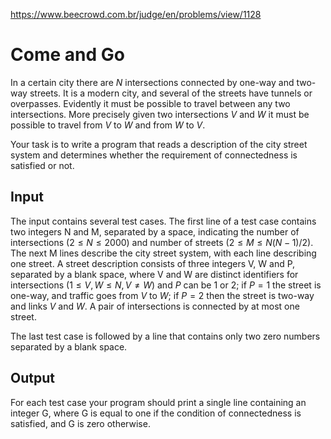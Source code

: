 https://www.beecrowd.com.br/judge/en/problems/view/1128

# Come and Go

In a certain city there are $N$ intersections connected by one-way and two-way
streets. It is a modern city, and several of the streets have tunnels or
overpasses. Evidently it must be possible to travel between any two
intersections. More precisely given two intersections $V$ and $W$ it must be
possible to travel from $V$ to $W$ and from $W$ to $V$.

Your task is to write a program that reads a description of the city street
system and determines whether the requirement of connectedness is satisfied or
not.

## Input

The input contains several test cases. The first line of a test case contains
two integers N and M, separated by a space, indicating the number of
intersections $(2 \leq N \leq 2000)$ and number of streets $(2 \leq M \leq
N(N−1)/2)$. The next M lines describe the city street system, with each line
describing one street. A street description consists of three integers V, W
and P, separated by a blank space, where V and W are distinct identifiers for
intersections $(1 \leq V, W \leq N , V \neq W)$ and $P$ can be 1 or 2; if $P =
1$ the street is one-way, and traffic goes from $V$ to $W$; if $P = 2$ then
the street is two-way and links $V$ and $W$. A pair of intersections is
connected by at most one street.

The last test case is followed by a line that contains only two zero numbers
separated by a blank space.

## Output

For each test case your program should print a single line containing an
integer G, where G is equal to one if the condition of connectedness is
satisfied, and G is zero otherwise.
